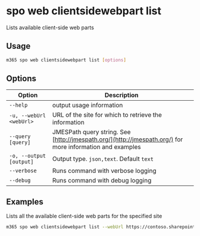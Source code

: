 # spo web clientsidewebpart list

Lists available client-side web parts

## Usage

```sh
m365 spo web clientsidewebpart list [options]
```

## Options

Option|Description
------|-----------
`--help`|output usage information
`-u, --webUrl <webUrl>`|URL of the site for which to retrieve the information
`--query [query]`|JMESPath query string. See [http://jmespath.org/](http://jmespath.org/) for more information and examples
`-o, --output [output]`|Output type. `json,text`. Default `text`
`--verbose`|Runs command with verbose logging
`--debug`|Runs command with debug logging

## Examples

Lists all the available client-side web parts for the specified site

```sh
m365 spo web clientsidewebpart list --webUrl https://contoso.sharepoint.com
```